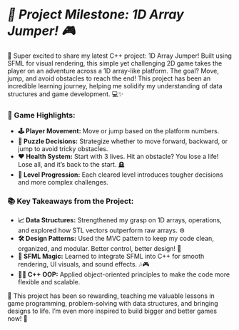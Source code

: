# ***🚀 Project Milestone: 1D Array Jumper! 🎮***

🌟 Super excited to share my latest C++ project: 1D Array Jumper! Built using SFML for visual rendering, this simple yet challenging 2D game takes the player on an adventure across a 1D array-like platform. The goal? Move, jump, and avoid obstacles to reach the end! This project has been an incredible learning journey, helping me solidify my understanding of data structures and game development. 💻✨

### **🎯 Game Highlights:**
- **🕹️ Player Movement:** Move or jump based on the platform numbers.
- **🧩 Puzzle Decisions:** Strategize whether to move forward, backward, or jump to avoid tricky obstacles.
- **❤️ Health System:** Start with 3 lives. Hit an obstacle? You lose a life! Lose all, and it’s back to the start. 🪦
- **🚀 Level Progression:** Each cleared level introduces tougher decisions and more complex challenges.

### **📚 Key Takeaways from the Project:**
- **📈 Data Structures:** Strengthened my grasp on 1D arrays, operations, and explored how STL vectors outperform raw arrays. ⚙️
- **🛠️ Design Patterns:** Used the MVC pattern to keep my code clean, organized, and modular. Better control, better design! 🧩
- **🎨 SFML Magic:** Learned to integrate SFML into C++ for smooth rendering, UI visuals, and sound effects. 🎶🎮
- **👨‍💻 C++ OOP:** Applied object-oriented principles to make the code more flexible and scalable.

🌈 This project has been so rewarding, teaching me valuable lessons in game programming, problem-solving with data structures, and bringing designs to life. I’m even more inspired to build bigger and better games now! 🎉
